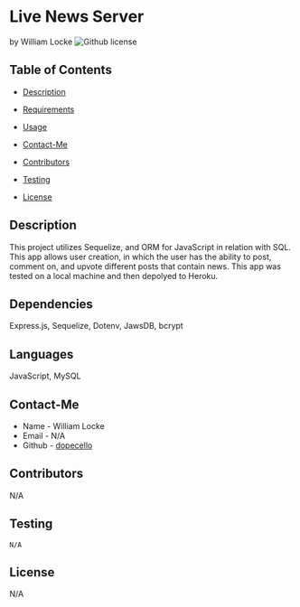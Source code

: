 # Live News Server 
by William Locke
![Github license](https://img.shields.io/badge/license-none-yellowgreen.svg)
## Table of Contents
* [Description](#description)
* [Requirements](#requirements)
* [Usage](#usage)
* [Contact-Me](#contact-me)
* [Contributors](#contributors)
* [Testing](#testing)

* [License](#license)

## Description
This project utilizes Sequelize, and ORM for JavaScript in relation with SQL. This app allows user creation, in which the user has the ability to post, comment on, and upvote different posts that contain news. This app was tested on a local machine and then depolyed to Heroku.
## Dependencies
Express.js, Sequelize, Dotenv, JawsDB, bcrypt
## Languages
JavaScript, MySQL
## Contact-Me
* Name - William Locke
* Email - N/A
* Github - [dopecello](https://github.com/dopecello/)
## Contributors
N/A
## Testing
```
N/A
```
## License
N/A

